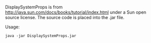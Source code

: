 DisplaySystemProps is from http://java.sun.com/docs/books/tutorial/index.html
under a Sun open source license.  The source code is placed into the .jar
file.

Usage:

    java -jar DisplaySystemProps.jar
